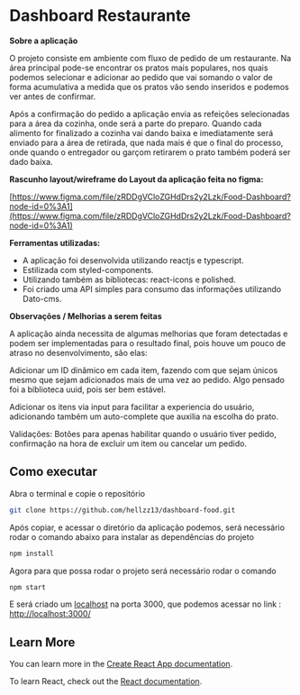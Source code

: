 # Dashboard Restaurante

**Sobre a aplicação**

O projeto consiste em ambiente com fluxo de pedido de um restaurante. Na área principal pode-se encontrar os pratos mais populares, nos quais podemos selecionar e adicionar ao pedido que vai somando o valor de forma acumulativa a medida que os pratos vão sendo inseridos e podemos ver antes de confirmar.

Após a confirmação do pedido a aplicação envia as refeições selecionadas para a área da cozinha, onde será a parte do preparo. Quando cada alimento for finalizado a cozinha vai dando baixa e imediatamente será enviado para a área de retirada, que nada mais é que o final do processo, onde quando o entregador ou garçom retirarem o prato também poderá ser dado baixa.

**Rascunho layout/wireframe do Layout da aplicação feita no figma:**

[https://www.figma.com/file/zRDDgVCloZGHdDrs2y2Lzk/Food-Dashboard?node-id=0%3A1](https://www.figma.com/file/zRDDgVCloZGHdDrs2y2Lzk/Food-Dashboard?node-id=0%3A1)

**Ferramentas utilizadas:**

- A aplicação foi desenvolvida utilizando reactjs e typescript.
- Estilizada com styled-components.
- Utilizando também as bibliotecas: react-icons e polished.
- Foi criado uma API simples para consumo das informações utilizando Dato-cms.

**Observações / Melhorias a serem feitas**

A aplicação ainda necessita de algumas melhorias que foram detectadas e podem ser implementadas para o resultado final, pois houve um pouco de atraso no desenvolvimento, são elas:

Adicionar um ID dinâmico em cada item, fazendo com que sejam únicos mesmo que sejam adicionados mais de uma vez ao pedido. Algo pensado foi a biblioteca uuid, pois ser bem estável.

Adicionar os itens via input para facilitar a experiencia do usuário, adicionando também um auto-complete que auxilia na escolha do prato.

Validações: Botões para apenas habilitar quando o usuário tiver pedido, confirmação na hora de excluir um item ou cancelar um pedido.

## Como executar

Abra o terminal e copie o repositório

```bash
git clone https://github.com/hellzz13/dashboard-food.git
```

Após copiar, e acessar o diretório da aplicação podemos, será necessário rodar o comando abaixo para instalar as dependências do projeto

```bash
npm install
```

Agora para que possa rodar o projeto será necessário rodar o comando

```bash
npm start
```

E será criado um [localhost](http://localhost) na porta 3000, que podemos acessar no link : [http://localhost:3000/](http://localhost:3000/)

## Learn More

You can learn more in the [Create React App documentation](https://facebook.github.io/create-react-app/docs/getting-started).

To learn React, check out the [React documentation](https://reactjs.org/).

